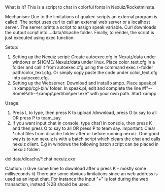What is it?
This is a script to chat in colorful fonts in Nexuiz/Rocketminsta. 

Mechanism:
Due to the limitations of quakec scripts an external program is called. The script uses curl to call an external web server 
or a localhost server. The server prints a script to assign speak variable. Curl downloads the output script into ...data/dlcache folder. 
Finally, to render, the script is just executed using exec function.

Setup:
1. Setting up the Nexuiz script:
Create autoexec.cfg in Nexuiz/data under windows or $HOME/.Nexuiz/data under linux. Place color_text.cfg in a folder and call it from 
autoexec.cfg using the command exec /~folder path/color_text.cfg. Or simply copy paste the code under color_text.cfg into autoexec.cfg.
2. Setting up the Webserver:
Download and install xampp.
Place speak.pl in xampp/cgi-bin/ folder. In speak.pl, edit and complete the line #!"--SomePath--\xampp\perl\bin\perl.exe" with your own path. Start xampp.

Usage:
1. Press L to type, then press K to upload /download, press O to say to all OR press P to team_say.
2. If you want input chat in console, type chat1 in console, then press K and then press O to say to all OR press P to team say.
Important: Clear *.chat files from dlcache folder after or before running nexuiz. One good way is to run nexuiz is with a batch script which clears the chat
 and calls nexuiz client. E.g in windows the following batch script can be placed in nexuiz folder:

del data/dlcache/*.chat
nexuiz.exe

Caution:
i) Give some time to download after u press K - mostly some milliseconds
ii) There are some obvious limitations since an web address is used as an input chat. For instance the input "+" is lost during the web transaction, 
instead %2B should be used.


